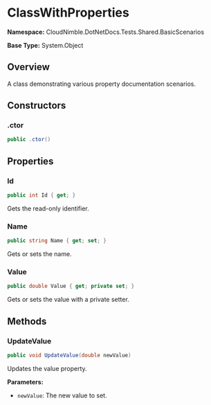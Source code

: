 # ClassWithProperties

**Namespace:** CloudNimble.DotNetDocs.Tests.Shared.BasicScenarios

**Base Type:** System.Object

## Overview

A class demonstrating various property documentation scenarios.

## Constructors

### .ctor

```csharp
public .ctor()
```

## Properties

### Id

```csharp
public int Id { get; }
```

Gets the read-only identifier.

### Name

```csharp
public string Name { get; set; }
```

Gets or sets the name.

### Value

```csharp
public double Value { get; private set; }
```

Gets or sets the value with a private setter.

## Methods

### UpdateValue

```csharp
public void UpdateValue(double newValue)
```

Updates the value property.

**Parameters:**

- `newValue`: The new value to set.

